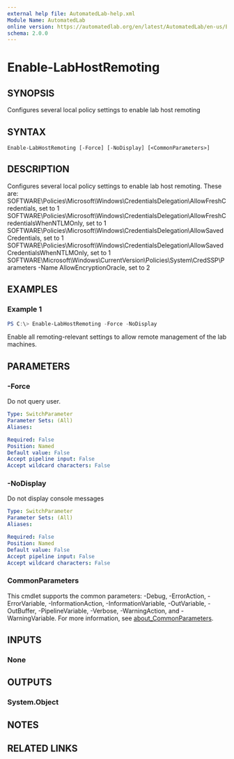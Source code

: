 ```yaml
---
external help file: AutomatedLab-help.xml
Module Name: AutomatedLab
online version: https://automatedlab.org/en/latest/AutomatedLab/en-us/Enable-LabHostRemoting
schema: 2.0.0
---
```


# Enable-LabHostRemoting

## SYNOPSIS
Configures several local policy settings to enable lab host remoting

## SYNTAX

```
Enable-LabHostRemoting [-Force] [-NoDisplay] [<CommonParameters>]
```

## DESCRIPTION
Configures several local policy settings to enable lab host remoting.
These are: SOFTWARE\Policies\Microsoft\Windows\CredentialsDelegation\AllowFreshCredentials, set to 1 SOFTWARE\Policies\Microsoft\Windows\CredentialsDelegation\AllowFreshCredentialsWhenNTLMOnly, set to 1 SOFTWARE\Policies\Microsoft\Windows\CredentialsDelegation\AllowSavedCredentials, set to 1 SOFTWARE\Policies\Microsoft\Windows\CredentialsDelegation\AllowSavedCredentialsWhenNTLMOnly, set to 1 SOFTWARE\Microsoft\Windows\CurrentVersion\Policies\System\CredSSP\Parameters -Name AllowEncryptionOracle, set to 2

## EXAMPLES

### Example 1
```powershell
PS C:\> Enable-LabHostRemoting -Force -NoDisplay
```

Enable all remoting-relevant settings to allow remote management of the lab machines.

## PARAMETERS

### -Force
Do not query user.

```yaml
Type: SwitchParameter
Parameter Sets: (All)
Aliases:

Required: False
Position: Named
Default value: False
Accept pipeline input: False
Accept wildcard characters: False
```

### -NoDisplay
Do not display console messages

```yaml
Type: SwitchParameter
Parameter Sets: (All)
Aliases:

Required: False
Position: Named
Default value: False
Accept pipeline input: False
Accept wildcard characters: False
```

### CommonParameters
This cmdlet supports the common parameters: -Debug, -ErrorAction, -ErrorVariable, -InformationAction, -InformationVariable, -OutVariable, -OutBuffer, -PipelineVariable, -Verbose, -WarningAction, and -WarningVariable. For more information, see [about_CommonParameters](http://go.microsoft.com/fwlink/?LinkID=113216).

## INPUTS

### None
## OUTPUTS

### System.Object
## NOTES

## RELATED LINKS

